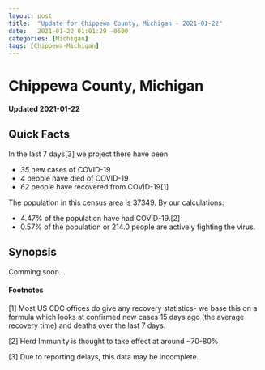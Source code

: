 ```yaml
---
layout: post
title:  "Update for Chippewa County, Michigan - 2021-01-22"
date:   2021-01-22 01:01:29 -0600
categories: [Michigan]
tags: [Chippewa-Michigan]
---
```


# Chippewa County, Michigan
#### Updated 2021-01-22

## Quick Facts

In the last 7 days[3] we project there have been
- *35* new cases of COVID-19
- *4* people have died of COVID-19
- *62* people have recovered from COVID-19[1]

The population in this census area is 37349. By our calculations:
- 4.47% of the population have had COVID-19.[2]
- 0.57% of the population or 214.0 people are actively fighting the virus.

## Synopsis

Comming soon...


#### Footnotes

[1] Most US CDC offices do give any recovery statistics- we base this on a formula which looks at confirmed new cases
15 days ago (the average recovery time) and deaths over the last 7 days.

[2] Herd Immunity is thought to take effect at around ~70-80%

[3] Due to reporting delays, this data may be incomplete.
 
    